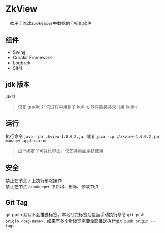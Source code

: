 # ZkView
一款用于修改zookeeper中数据的可视化软件

## 组件
- Swing
- Curator Framework
- Logback
- Slf4j

## jdk 版本
jdk11
> 仅在 gradle 打包过程中用到了 kotlin, 软件自身并未引用 kotlin

## 运行
执行命令 `java -jar zkview-1.0.0.2.jar` 或者 `java -cp ./zkview-1.0.0.2.jar manager.Application`
> 由于绑定了可视化界面，仅支持桌面系统使用

## 安全
禁止在节点 `/` 上执行删除操作  
禁止在节点 `/zookeeper` 下新增、删除、修改节点


## Git Tag
git push 默认不会推送标签，本地打完标签后应当手动执行命令 `git push origin <tag-name>`，如果有多个新标签需要全部推送执行`git push origin --tags`
